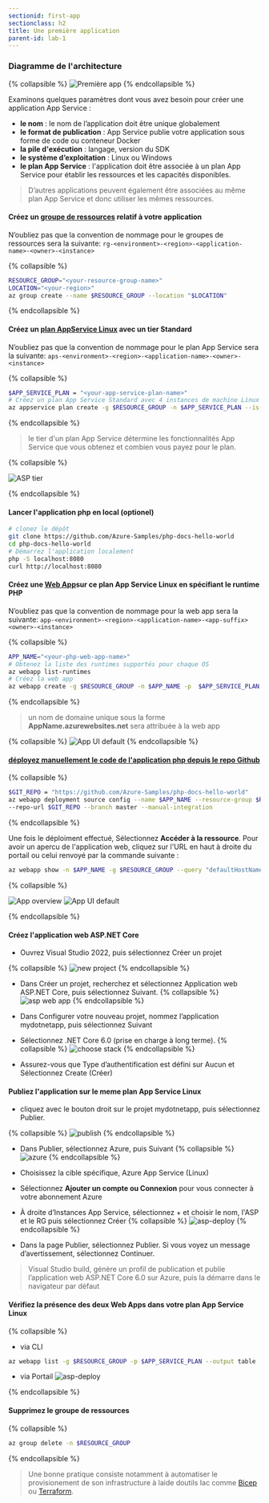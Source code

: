 ```yaml
---
sectionid: first-app
sectionclass: h2
title: Une première application
parent-id: lab-1
---
```



### Diagramme de l'architecture

{% collapsible %}
![Première app](/media/lab1/lab_1_archi.png)
{% endcollapsible %}

Examinons quelques paramètres dont vous avez besoin pour créer une application App Service :

- **le nom** : le nom de l’application doit être unique globalement
- **le format de publication** : App Service publie votre application sous forme de code ou conteneur Docker
- **la pile d'exécution** : langage, version du SDK
- **le système d’exploitation** : Linux ou Windows
- **le plan App Service** : l'application doit être associée à un plan App Service pour établir les ressources et les capacités disponibles.

> D’autres applications peuvent également être associées au même plan App Service et donc utiliser les mêmes ressources.

#### Créez un [groupe de ressources](https://learn.microsoft.com/fr-fr/azure/azure-resource-manager/management/manage-resource-groups-cli) relatif à votre application

N’oubliez pas que la convention de nommage pour le groupes de ressources sera la suivante: `rg-<environment>-<region>-<application-name>-<owner>-<instance>`

{% collapsible %}

```bash
RESOURCE_GROUP="<your-resource-group-name>"
LOCATION="<your-region>"
az group create --name $RESOURCE_GROUP --location "$LOCATION"
```

{% endcollapsible %}

#### Créez un [plan AppService Linux](https://learn.microsoft.com/en-us/azure/app-service/overview-hosting-plans) avec un tier Standard

N’oubliez pas que la convention de nommage pour le plan App Service sera la suivante: `aps-<environment>-<region>-<application-name>-<owner>-<instance>`

{% collapsible %}

```bash
$APP_SERVICE_PLAN = "<your-app-service-plan-name>"
# Créez un plan App Service Standard avec 4 instances de machine Linux
az appservice plan create -g $RESOURCE_GROUP -n $APP_SERVICE_PLAN --is-linux --number-of-workers 4 --sku S1
```

{% endcollapsible %}
<br>

> le tier d'un plan App Service détermine les fonctionnalités App Service que vous obtenez et combien vous payez pour le plan.

{% collapsible %}

![ASP tier ](/media/lab1/tier_app_service_plan.png)

{% endcollapsible %}

#### Lancer l'application php en local (optionel)

```bash
# clonez le dépôt
git clone https://github.com/Azure-Samples/php-docs-hello-world
cd php-docs-hello-world
# Démarrez l'application localement
php -S localhost:8080
curl http://localhost:8080
```

#### Créez une [Web App](https://learn.microsoft.com/en-us/azure/app-service/scripts/cli-deploy-github)sur ce plan App Service Linux en spécifiant le runtime PHP

N’oubliez pas que la convention de nommage pour la web app sera la suivante: `app-<environment>-<region>-<application-name>-<app-suffix><owner>-<instance>`

{% collapsible %}

```bash
APP_NAME="<your-php-web-app-name>"
# Obtenez la liste des runtimes supportés pour chaque OS
az webapp list-runtimes
# Créez la web app
az webapp create -g $RESOURCE_GROUP -n $APP_NAME -p  $APP_SERVICE_PLAN -r "PHP:8.0" 
```

{% endcollapsible %}

> un nom de domaine unique sous la forme **AppName.azurewebsites.net** sera attribuée à la web app

{% collapsible %}
![App UI default](/media/lab1/php_app_quick.png)
{% endcollapsible %}

#### [déployez manuellement le code de l'application php depuis le repo Github](https://learn.microsoft.com/en-us/azure/app-service/scripts/cli-deploy-github)

{% collapsible %}

```bash
$GIT_REPO = "https://github.com/Azure-Samples/php-docs-hello-world"
az webapp deployment source config --name $APP_NAME --resource-group $RESOURCE_GROUP `
--repo-url $GIT_REPO --branch master --manual-integration
```

{% endcollapsible %}

Une fois le déploiment effectué, Sélectionnez **Accéder à la ressource**. Pour avoir un apercu de l'application web, cliquez sur l'URL en haut à droite du portail ou celui renvoyé par la commande suivante :

```bash
az webapp show -n $APP_NAME -g $RESOURCE_GROUP --query "defaultHostName"
```

{% collapsible %}

![App overview](/media/lab1/overview_php_app.png)
![App UI default](/media/lab1/php_app_deploy.png)

{% endcollapsible %}

#### Créez l'application web ASP.NET Core

- Ouvrez Visual Studio 2022, puis sélectionnez Créer un projet
  
{% collapsible %}
![new project](/media/lab1/create_new_project.png)
{% endcollapsible %}

- Dans Créer un projet, recherchez et sélectionnez Application web ASP.NET Core, puis sélectionnez Suivant.
{% collapsible %}
![asp web app](/media/lab1/asp_web_app.png)
{% endcollapsible %}

- Dans Configurer votre nouveau projet, nommez l’application mydotnetapp, puis sélectionnez Suivant
  
- Sélectionnez .NET Core 6.0 (prise en charge à long terme).
{% collapsible %}
![choose stack](/media/lab1/stack_asp.png)
{% endcollapsible %}

- Assurez-vous que Type d’authentification est défini sur Aucun et Sélectionnez Create (Créer)
  
#### Publiez l'application sur le meme plan App Service Linux

- cliquez avec le bouton droit sur le projet mydotnetapp, puis sélectionnez Publier.
  
{% collapsible %}
![publish](/media/lab1/publish_asp.png)
{% endcollapsible %}

- Dans Publier, sélectionnez Azure, puis Suivant
 {% collapsible %}
![azure](/media/lab1/azure_asp.png)
{% endcollapsible %}
  
- Choisissez la cible spécifique, Azure App Service (Linux)

- Sélectionnez **Ajouter un compte ou Connexion** pour vous connecter à votre abonnement Azure
  
- À droite d’Instances App Service, sélectionnez + et choisir le nom, l'ASP et le RG puis sélectionnez Créer
{% collapsible %}
![asp-deploy](/media/lab1/asp_app_deploy.png)
{% endcollapsible %}

- Dans la page Publier, sélectionnez Publier. Si vous voyez un message d’avertissement, sélectionnez Continuer.

> Visual Studio build, génère un profil de publication et publie l’application web ASP.NET Core 6.0 sur Azure, puis la démarre dans le navigateur par défaut

#### Vérifiez la présence des deux Web Apps dans votre plan App Service Linux

{% collapsible %}

- via CLI

```bash
az webapp list -g $RESOURCE_GROUP -p $APP_SERVICE_PLAN --output table
```

- via Portail
  ![asp-deploy](/media/lab1/asp_list_app.png)

{% endcollapsible %}

#### Supprimez le groupe de ressources

{% collapsible %}

```bash
az group delete -n $RESOURCE_GROUP
```

{% endcollapsible %}
<br>
> Une bonne pratique consiste notamment à automatiser le provisionement de son infrastructure à laide doutils Iac comme [Bicep](https://learn.microsoft.com/fr-fr/azure/app-service/provision-resource-bicep) ou [Terraform](https://learn.microsoft.com/fr-fr/azure/app-service/provision-resource-terraform).
